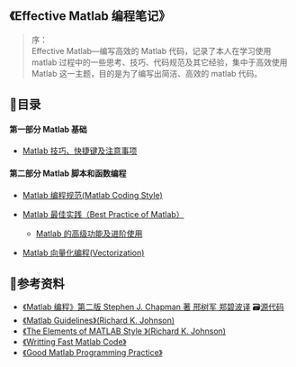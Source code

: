 ## 《Effective Matlab 编程笔记》

> 序：  
> Effective Matlab—编写高效的 Matlab 代码，记录了本人在学习使用 matlab 过程中的一些思考、技巧、代码规范及其它经验，集中于高效使用 Matlab 这一主题，目的是为了编写出简洁、高效的 matlab 代码。

## 📑目录

#### 第一部分 Matlab 基础

* [Matlab 技巧、快捷键及注意事项](/docs/matlab技巧_快捷键_注意事项.md)

#### 第二部分 Matlab 脚本和函数编程

* [Matlab 编程规范\(Matlab Coding Style\)](/docs/Matlab编程规范.md)

* [Matlab 最佳实践（Best Practice of Matlab）](/Matlab最佳实践.md)

  * [Matlab 的高级功能及进阶使用](/docs/Matlab的高级功能及进阶使用.md)

* [Matlab 向量化编程\(Vectorization\)](#)

## 🔎参考资料

* [《Matlab 编程》第二版 Stephen J. Chapman 著 邢树军 郑碧波译](/assets/Matlab编程%28第二版%29.pdf)   🗃[源代码](/assets/《Matlab编程》源码)
* [《Matlab Guidelines》\(Richard K. Johnson\)](http://datatool.com/resources.html)
* [《The Elements of MATLAB Style 》\(Richard K. Johnson\)](#)
* [《Writting Fast Matlab Code》]()
* [《Good Matlab Programming Practice》]()



